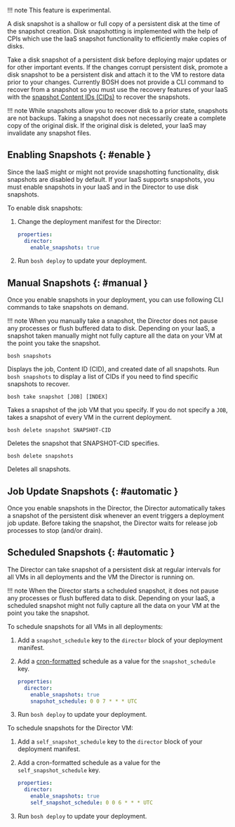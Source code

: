 !!! note
    This feature is experimental.

A disk snapshot is a shallow or full copy of a persistent disk at the time of the snapshot creation. Disk snapshotting is implemented with the help of CPIs which use the IaaS snapshot functionality to efficiently make copies of disks.

Take a disk snapshot of a persistent disk before deploying major updates or for other important events. If the changes corrupt persistent disk, promote a disk snapshot to be a persistent disk and attach it to the VM to restore data prior to your changes. Currently BOSH does not provide a CLI command to recover from a snapshot so you must use the recovery features of your IaaS with the [snapshot Content IDs (CIDs)](#manual) to recover the snapshots.

!!! note
    While snapshots allow you to recover disk to a prior state, snapshots are not backups. Taking a snapshot does not necessarily create a complete copy of the original disk. If the original disk is deleted, your IaaS may invalidate any snapshot files.

## Enabling Snapshots {: #enable }

Since the IaaS might or might not provide snapshotting functionality, disk snapshots are disabled by default. If your IaaS supports snapshots, you must enable snapshots in your IaaS and in the Director to use disk snapshots.

To enable disk snapshots:

1. Change the deployment manifest for the Director:

    ```yaml
    properties:
      director:
        enable_snapshots: true
    ```

1. Run `bosh deploy` to update your deployment.

## Manual Snapshots {: #manual }

Once you enable snapshots in your deployment, you can use following CLI commands to take snapshots on demand.

!!! note
    When you manually take a snapshot, the Director does not pause any processes or flush buffered data to disk. Depending on your IaaS, a snapshot taken manually might not fully capture all the data on your VM at the point you take the snapshot.

```shell
bosh snapshots
```

Displays the job, Content ID (CID), and created date of all snapshots. Run <code>bosh snapshots</code> to display a list of CIDs if you need to find specific snapshots to recover.

```shell
bosh take snapshot [JOB] [INDEX]
```

Takes a snapshot of the job VM that you specify. If you do not specify a <code>JOB</code>, takes a snapshot of every VM in the current deployment.

```shell
bosh delete snapshot SNAPSHOT-CID
```

Deletes the snapshot that SNAPSHOT-CID specifies.

```shell
bosh delete snapshots
```

Deletes all snapshots.

## Job Update Snapshots {: #automatic }

Once you enable snapshots in the Director, the Director automatically takes a snapshot of the persistent disk whenever an event triggers a deployment job update. Before taking the snapshot, the Director waits for release job processes to stop (and/or drain).

## Scheduled Snapshots {: #automatic }

The Director can take snapshot of a persistent disk at regular intervals for all VMs in all deployments and the VM the Director is running on.

!!! note
    When the Director starts a scheduled snapshot, it does not pause any processes or flush buffered data to disk. Depending on your IaaS, a scheduled snapshot might not fully capture all the data on your VM at the point you take the snapshot.

To schedule snapshots for all VMs in all deployments:

1. Add a `snapshot_schedule` key to the `director` block of your deployment manifest.

1. Add a [cron-formatted](https://github.com/jmettraux/rufus-scheduler/blob/two/README.rdoc#a-note-about-cron-jobs) schedule as a value for the `snapshot_schedule` key.

  	```yaml
    properties:
      director:
        enable_snapshots: true
        snapshot_schedule: 0 0 7 * * * UTC
    ```

1. Run `bosh deploy` to update your deployment.

To schedule snapshots for the Director VM:

1. Add a `self_snapshot_schedule` key to the `director` block of your deployment manifest.

1. Add a cron-formatted schedule as a value for the `self_snapshot_schedule` key.

    ```yaml
    properties:
      director:
        enable_snapshots: true
        self_snapshot_schedule: 0 0 6 * * * UTC
    ```

1. Run `bosh deploy` to update your deployment.
